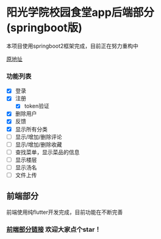 # 阳光学院校园食堂app后端部分(springboot版)
本项目使用springboot2框架完成，目前正在努力重构中

[原地址](https://github.com/280code/schoolFood)
### 功能列表
- [x] 登录
- [x] 注册
  - [x] token验证
- [x] 删除用户  
- [x] 反馈
- [x] 显示所有分类
- [ ] 显示/增加/删除评论
- [ ] 显示/增加/删除收藏
- [ ] 查找菜单，显示菜品的信息
- [ ] 显示楼层
- [ ] 显示汤名
- [ ] 文件上传
## 前端部分
前端使用纯flutter开发完成，目前功能在不断完善

### [前端部分链接](https://github.com/YfNightWind/Yango-Canteen) 欢迎大家点个star！
